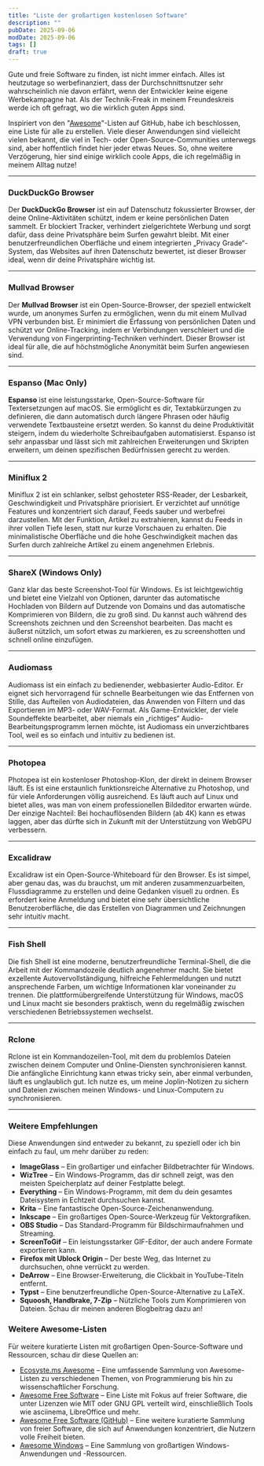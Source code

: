 ```yaml
---
title: "Liste der großartigen kostenlosen Software"
description: ""
pubDate: 2025-09-06
modDate: 2025-09-06
tags: []
draft: true
---
```


Gute und freie Software zu finden, ist nicht immer einfach. Alles ist heutzutage so werbefinanziert, dass der
Durchschnittsnutzer sehr wahrscheinlich nie davon erfährt, wenn der Entwickler keine eigene Werbekampagne hat.
Als der Technik-Freak in meinem Freundeskreis werde ich oft gefragt, wo die wirklich guten Apps sind.

Inspiriert von den "[Awesome](https://github.com/topics/awesome-list)"-Listen auf GitHub, habe ich beschlossen,
eine Liste für alle zu erstellen. Viele dieser Anwendungen sind vielleicht vielen bekannt, die viel in Tech- oder
Open-Source-Communities unterwegs sind, aber hoffentlich findet hier jeder etwas Neues. So, ohne weitere
Verzögerung, hier sind einige wirklich coole Apps, die ich regelmäßig in meinem Alltag nutze!

---

### DuckDuckGo Browser

Der **DuckDuckGo Browser** ist ein auf Datenschutz fokussierter Browser, der deine Online-Aktivitäten schützt,
indem er keine persönlichen Daten sammelt. Er blockiert Tracker, verhindert zielgerichtete Werbung und sorgt
dafür, dass deine Privatsphäre beim Surfen gewahrt bleibt. Mit einer benutzerfreundlichen Oberfläche und einem
integrierten „Privacy Grade“-System, das Websites auf ihren Datenschutz bewertet, ist dieser Browser ideal,
wenn dir deine Privatsphäre wichtig ist.

---

### Mullvad Browser

Der **Mullvad Browser** ist ein Open-Source-Browser, der speziell entwickelt wurde, um anonymes Surfen zu
ermöglichen, wenn du mit einem Mullvad VPN verbunden bist. Er minimiert die Erfassung von persönlichen Daten
und schützt vor Online-Tracking, indem er Verbindungen verschleiert und die Verwendung von
Fingerprinting-Techniken verhindert. Dieser Browser ist ideal für alle, die auf höchstmögliche Anonymität beim
Surfen angewiesen sind.

---

### Espanso (Mac Only)

**Espanso** ist eine leistungsstarke, Open-Source-Software für Textersetzungen auf macOS. Sie ermöglicht es dir,
Textabkürzungen zu definieren, die dann automatisch durch längere Phrasen oder häufig verwendete
Textbausteine ersetzt werden. So kannst du deine Produktivität steigern, indem du wiederholte
Schreibaufgaben automatisierst. Espanso ist sehr anpassbar und lässt sich mit zahlreichen Erweiterungen und
Skripten erweitern, um deinen spezifischen Bedürfnissen gerecht zu werden.

---

### Miniflux 2

Miniflux 2 ist ein schlanker, selbst gehosteter RSS-Reader, der Lesbarkeit, Geschwindigkeit und Privatsphäre
priorisiert. Er verzichtet auf unnötige Features und konzentriert sich darauf, Feeds sauber und werbefrei
darzustellen. Mit der Funktion, Artikel zu extrahieren, kannst du Feeds in ihrer vollen Tiefe lesen, statt nur
kurze Vorschauen zu erhalten. Die minimalistische Oberfläche und die hohe Geschwindigkeit machen das Surfen
durch zahlreiche Artikel zu einem angenehmen Erlebnis.

---

### ShareX (Windows Only)

Ganz klar das beste Screenshot-Tool für Windows. Es ist leichtgewichtig und bietet eine Vielzahl von Optionen,
darunter das automatische Hochladen von Bildern auf Dutzende von Domains und das automatische Komprimieren
von Bildern, die zu groß sind. Du kannst auch während des Screenshots zeichnen und den Screenshot bearbeiten.
Das macht es äußerst nützlich, um sofort etwas zu markieren, es zu screenshotten und schnell online einzufügen.

---

### Audiomass

Audiomass ist ein einfach zu bedienender, webbasierter Audio-Editor. Er eignet sich hervorragend für schnelle
Bearbeitungen wie das Entfernen von Stille, das Aufteilen von Audiodateien, das Anwenden von Filtern und das
Exportieren im MP3- oder WAV-Format. Als Game-Entwickler, der viele Soundeffekte bearbeitet, aber niemals ein
„richtiges“ Audio-Bearbeitungsprogramm lernen möchte, ist Audiomass ein unverzichtbares Tool, weil es so
einfach und intuitiv zu bedienen ist.

---

### Photopea

Photopea ist ein kostenloser Photoshop-Klon, der direkt in deinem Browser läuft. Es ist eine erstaunlich
funktionsreiche Alternative zu Photoshop, und für viele Anforderungen völlig ausreichend. Es läuft auch auf
Linux und bietet alles, was man von einem professionellen Bildeditor erwarten würde. Der einzige Nachteil: Bei
hochauflösenden Bildern (ab 4K) kann es etwas laggen, aber das dürfte sich in Zukunft mit der Unterstützung von
WebGPU verbessern.

---

### Excalidraw

Excalidraw ist ein Open-Source-Whiteboard für den Browser. Es ist simpel, aber genau das, was du brauchst, um
mit anderen zusammenzuarbeiten, Flussdiagramme zu erstellen und deine Gedanken visuell zu ordnen. Es erfordert
keine Anmeldung und bietet eine sehr übersichtliche Benutzeroberfläche, die das Erstellen von Diagrammen und
Zeichnungen sehr intuitiv macht.

---

### Fish Shell

Die fish Shell ist eine moderne, benutzerfreundliche Terminal-Shell, die die Arbeit mit der Kommandozeile
deutlich angenehmer macht. Sie bietet exzellente Autovervollständigung, hilfreiche Fehlermeldungen und nutzt
ansprechende Farben, um wichtige Informationen klar voneinander zu trennen. Die plattformübergreifende
Unterstützung für Windows, macOS und Linux macht sie besonders praktisch, wenn du regelmäßig zwischen
verschiedenen Betriebssystemen wechselst.

---

### Rclone

Rclone ist ein Kommandozeilen-Tool, mit dem du problemlos Dateien zwischen deinem Computer und Online-Diensten
synchronisieren kannst. Die anfängliche Einrichtung kann etwas tricky sein, aber einmal verbunden, läuft es
unglaublich gut. Ich nutze es, um meine Joplin-Notizen zu sichern und Dateien zwischen meinen Windows- und
Linux-Computern zu synchronisieren.

---

### **Weitere Empfehlungen**

Diese Anwendungen sind entweder zu bekannt, zu speziell oder ich bin einfach zu faul, um mehr darüber zu reden:

- **ImageGlass** – Ein großartiger und einfacher Bildbetrachter für Windows.
- **WizTree** – Ein Windows-Programm, das dir schnell zeigt, was den meisten Speicherplatz auf deiner Festplatte
  belegt.
- **Everything** – Ein Windows-Programm, mit dem du dein gesamtes Dateisystem in Echtzeit durchsuchen kannst.
- **Krita** – Eine fantastische Open-Source-Zeichenanwendung.
- **Inkscape** – Ein großartiges Open-Source-Werkzeug für Vektorgrafiken.
- **OBS Studio** – Das Standard-Programm für Bildschirmaufnahmen und Streaming.
- **ScreenToGif** – Ein leistungsstarker GIF-Editor, der auch andere Formate exportieren kann.
- **Firefox mit Ublock Origin** – Der beste Weg, das Internet zu durchsuchen, ohne verrückt zu werden.
- **DeArrow** – Eine Browser-Erweiterung, die Clickbait in YouTube-Titeln entfernt.
- **Typst** – Eine benutzerfreundliche Open-Source-Alternative zu LaTeX.
- **Squoosh, Handbrake, 7-Zip** – Nützliche Tools zum Komprimieren von Dateien. Schau dir meinen anderen
  Blogbeitrag dazu an!

### **Weitere Awesome-Listen**

Für weitere kuratierte Listen mit großartigen Open-Source-Software und Ressourcen, schau dir diese Quellen an:

- [Ecosyste.ms Awesome](https://awesome.ecosyste.ms) – Eine umfassende Sammlung von Awesome-Listen zu verschiedenen Themen, von Programmierung bis hin zu wissenschaftlicher Forschung.
- [Awesome Free Software](https://awesome.liblaf.me/awesome/) – Eine Liste mit Fokus auf freier Software, die unter Lizenzen wie MIT oder GNU GPL verteilt wird, einschließlich Tools wie asciinema, LibreOffice und mehr.
- [Awesome Free Software (GitHub)](https://project-awesome.org/johnjago/awesome-free-software) – Eine weitere kuratierte Sammlung von freier Software, die sich auf Anwendungen konzentriert, die Nutzern volle Freiheit bieten.
- [Awesome Windows](https://github.com/0PandaDEV/awesome-windows) – Eine Sammlung von großartigen Windows-Anwendungen und -Ressourcen.
